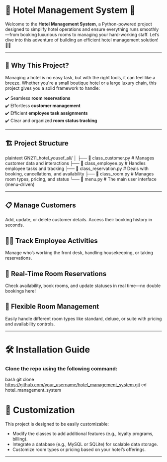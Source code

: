 # 🌟 Hotel Management System 🌟

Welcome to the **Hotel Management System**, a Python-powered project designed to simplify hotel operations and ensure everything runs smoothly—from booking luxurious rooms to managing your hard-working staff. Let’s dive into this adventure of building an efficient hotel management solution! 🏨✨

---

## 🚀 **Why This Project?**

Managing a hotel is no easy task, but with the right tools, it can feel like a breeze. Whether you're a small boutique hotel or a large luxury chain, this project gives you a solid framework to handle:

✔️ Seamless **room reservations**  
✔️ Effortless **customer management**  
✔️ Efficient **employee task assignments**  
✔️ Clear and organized **room status tracking**  

---

## 🏗️ **Project Structure**


plaintext
GN211_hotel_yousef_ali/
│
├── 📂 class_customer.py      # Manages customer data and interactions
├── 📂 class_employee.py      # Handles employee tasks and tracking
├── 📂 class_reservation.py   # Deals with booking, cancellations, and availability
├── 📂 class_room.py          # Manages room types, pricing, and status
└── 📂 menu.py                # The main user interface (menu-driven)

---
## 📋 Manage Customers  
Add, update, or delete customer details. Access their booking history in seconds.

## 🧑‍🍳 Track Employee Activities  
Manage who’s working the front desk, handling housekeeping, or taking reservations.

## 🏨 Real-Time Room Reservations  
Check availability, book rooms, and update statuses in real time—no double bookings here!

## 💼 Flexible Room Management  
Easily handle different room types like standard, deluxe, or suite with pricing and availability controls.

---

# 🛠️ Installation Guide  

### Clone the repo using the following command:

bash
git clone https://github.com/your_username/hotel_management_system.git
cd hotel_management_system
# 🔧 Customization  
This project is designed to be easily customizable:  

- Modify the classes to add additional features (e.g., loyalty programs, billing).  
- Integrate a database (e.g., MySQL or SQLite) for scalable data storage.  
- Customize room types or pricing based on your hotel’s offerings.  

---


#

